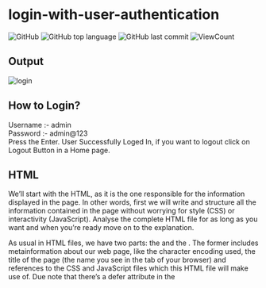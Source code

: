 
# login-with-user-authentication


![GitHub](https://img.shields.io/github/license/hegdepavankumar/login-with-user-authentication?style=flat)
![GitHub top language](https://img.shields.io/github/languages/top/hegdepavankumar/login-with-user-authentication?style=flat)
![GitHub last commit](https://img.shields.io/github/last-commit/hegdepavankumar/login-with-user-authentication?style=flat)
![ViewCount](https://views.whatilearened.today/views/github/hegdepavankumar/login-with-user-authentication.svg?cache=remove)

## Output
![login](https://user-images.githubusercontent.com/85627085/230720851-a33d39f4-c556-42e9-8dc5-1f99926c9178.png)

## How to Login?
Username :- admin <br>
Password :- admin@123 <br>
Press the Enter. User Successfully Loged In, if you want to logout click on Logout Button in a Home page.

## HTML

We’ll start with the HTML, as it is the one responsible for the information displayed in the page. In other words, first we will write and structure all the information contained in the page without worrying for style (CSS) or interactivity (JavaScript). Analyse the complete HTML file for as long as you want and when you’re ready move on to the explanation. <br>

As usual in HTML files, we have two parts: the <head> and the <body> . The former includes metainformation about our web page, like the character encoding used, the title of the page (the name you see in the tab of your browser) and references to the CSS and JavaScript files which this HTML file will make use of. Due note that there’s a defer attribute in the <script> tag so that the JavaScript script is only executed after the HTML is fully loaded. 
  
## CSS
Now we have the CSS, in other words, the style of our page. To modify each element in our HTML file, we can select them using ids, classes or the tag names themselves, though the last option is discouraged. You see, the styles of more specific CSS selectors overwrite the styles of less specific ones. For example, the styles of an id selector overwrite those of a class selector, and class selector styles overwrite those of a tag name selector. In other words, always make your CSS selectors as specific as possible to affect only the elements you want to be affected.  

## JavaScript
For starters, we get all the elements that we’ll need to work with using JavaScript: the login form, the login button and the login error message. We do it by calling the method document.getElementById, passing it the id of the element we are looking for. Also, since the values of those three variables will not change, that is, the variables will always refer to the exact same elements, then we declare all three as const 

## Creator [🔝](# login-with-user-authentication)

(https://github.com/hegdepavankumar). This Project is Created by :-

| [<img src="https://github.com/hegdepavankumar.png?size=115" width="115"><br><sub>@hegdepavankumar</sub>](https://github.com/hegdepavankumar) |


           Hey Everyone Please give a star .. and Follow me for more amazing project ideas and Updates⭐ and don't forgot to fork the repo....
          ~~~~~~~~~~~~~~~~~~~~~~~~~~~~~~~~~~~~~~~~~~~~~~~~~~~~~~~~~ Thank you~~~🙏😍~~~~~~~~~~~~~~~~~~~~~~~~~~~~~~~~~~~~~~~~~~~~~~~~~~~~~~~~~~~~~~~~~~~~~
  
